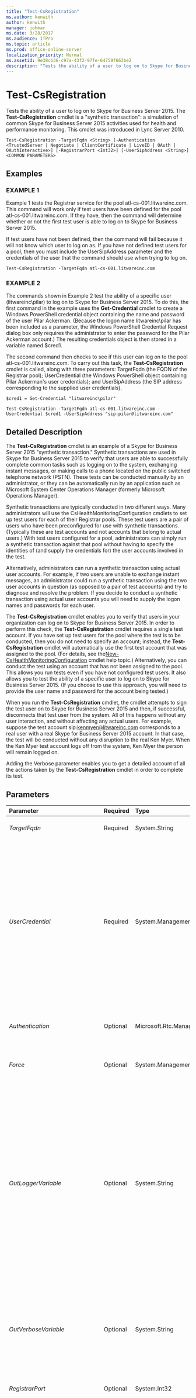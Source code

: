 ```yaml
---
title: "Test-CsRegistration"
ms.author: kenwith
author: kenwith
manager: johmar
ms.date: 3/28/2017
ms.audience: ITPro
ms.topic: article
ms.prod: office-online-server
localization_priority: Normal
ms.assetid: 9e38cb36-c97a-43f2-97fe-64759f663be2
description: "Tests the ability of a user to log on to Skype for Business Server 2015. The Test-CsRegistration cmdlet is asynthetic transaction: a simulation of common Skype for Business Server 2015 activities used for health and performance monitoring. This cmdlet was introduced in Lync Server 2010."
---
```


# Test-CsRegistration
 
Tests the ability of a user to log on to Skype for Business Server 2015. The **Test-CsRegistration** cmdlet is a "synthetic transaction": a simulation of common Skype for Business Server 2015 activities used for health and performance monitoring. This cmdlet was introduced in Lync Server 2010.
  
```
Test-CsRegistration -TargetFqdn <String> [-Authentication <TrustedServer | Negotiate | ClientCertificate | LiveID | OAuth | OAuthInteractive>] [-RegistrarPort <Int32>] [-UserSipAddress <String>] <COMMON PARAMETERS>

```

## Examples

### EXAMPLE 1

Example 1 tests the Registrar service for the pool atl-cs-001.litwareinc.com. This command will work only if test users have been defined for the pool atl-cs-001.litwareinc.com. If they have, then the command will determine whether or not the first test user is able to log on to Skype for Business Server 2015. 
  
If test users have not been defined, then the command will fail because it will not know which user to log on as. If you have not defined test users for a pool, then you must include the UserSipAddress parameter and the credentials of the user that the command should use when trying to log on.
  
```
Test-CsRegistration -TargetFqdn atl-cs-001.litwareinc.com 
```

### EXAMPLE 2

The commands shown in Example 2 test the ability of a specific user (litwareinc\pilar) to log on to Skype for Business Server 2015. To do this, the first command in the example uses the **Get-Credential** cmdlet to create a Windows PowerShell credential object containing the name and password of the user Pilar Ackerman. (Because the logon name litwareinc\pilar has been included as a parameter, the Windows PowerShell Credential Request dialog box only requires the administrator to enter the password for the Pilar Ackerman account.) The resulting credentials object is then stored in a variable named $cred1.
  
The second command then checks to see if this user can log on to the pool atl-cs-001.litwareinc.com. To carry out this task, the **Test-CsRegistration** cmdlet is called, along with three parameters: TargetFqdn (the FQDN of the Registrar pool); UserCredential (the Windows PowerShell object containing Pilar Ackerman's user credentials); and UserSipAddress (the SIP address corresponding to the supplied user credentials).
  
```
$cred1 = Get-Credential "litwareinc\pilar"

Test-CsRegistration -TargetFqdn atl-cs-001.litwareinc.com -UserCredential $cred1 -UserSipAddress "sip:pilar@litwareinc.com"
```

## Detailed Description

The **Test-CsRegistration** cmdlet is an example of a Skype for Business Server 2015 "synthetic transaction." Synthetic transactions are used in Skype for Business Server 2015 to verify that users are able to successfully complete common tasks such as logging on to the system, exchanging instant messages, or making calls to a phone located on the public switched telephone network (PSTN). These tests can be conducted manually by an administrator, or they can be automatically run by an application such as Microsoft System Center Operations Manager (formerly Microsoft Operations Manager).
  
Synthetic transactions are typically conducted in two different ways. Many administrators will use the CsHealthMonitoringConfiguration cmdlets to set up test users for each of their Registrar pools. These test users are a pair of users who have been preconfigured for use with synthetic transactions. (Typically these are test accounts and not accounts that belong to actual users.) With test users configured for a pool, administrators can simply run a synthetic transaction against that pool without having to specify the identities of (and supply the credentials for) the user accounts involved in the test.
  
Alternatively, administrators can run a synthetic transaction using actual user accounts. For example, if two users are unable to exchange instant messages, an administrator could run a synthetic transaction using the two user accounts in question (as opposed to a pair of test accounts) and try to diagnose and resolve the problem. If you decide to conduct a synthetic transaction using actual user accounts you will need to supply the logon names and passwords for each user.
  
The **Test-CsRegistration** cmdlet enables you to verify that users in your organization can log on to Skype for Business Server 2015. In order to perform this check, the **Test-CsRegistration** cmdlet requires a single test account. If you have set up test users for the pool where the test is to be conducted, then you do not need to specify an account; instead, the **Test-CsRegistration** cmdlet will automatically use the first test account that was assigned to the pool. (For details, see the[New-CsHealthMonitoringConfiguration](new-cshealthmonitoringconfiguration.md) cmdlet help topic.) Alternatively, you can conduct the test using an account that has not been assigned to the pool. This allows you run tests even if you have not configured test users. It also allows you to test the ability of a specific user to log on to Skype for Business Server 2015. (If you choose to use this approach, you will need to provide the user name and password for the account being tested.)
  
When you run the **Test-CsRegistration** cmdlet, the cmdlet attempts to sign the test user on to Skype for Business Server 2015 and then, if successful, disconnects that test user from the system. All of this happens without any user interaction, and without affecting any actual users. For example, suppose the test account sip:kenmyer@litwareinc.com corresponds to a real user with a real Skype for Business Server 2015 account. In that case, the test will be conducted without any disruption to the real Ken Myer. When the Ken Myer test account logs off from the system, Ken Myer the person will remain logged on.
  
Adding the Verbose parameter enables you to get a detailed account of all the actions taken by the **Test-CsRegistration** cmdlet in order to complete its test.
  
## Parameters

|**Parameter**|**Required**|**Type**|**Description**|
|:-----|:-----|:-----|:-----|
| _TargetFqdn_ <br/> |Required  <br/> |System.String  <br/> |Fully qualified domain name (FQDN) of the pool to be tested.  <br/> |
| _UserCredential_ <br/> |Required  <br/> |System.Management.Automation.PSCredential  <br/> |User credentials object for the account to be tested. The value passed to UserCredential must be an object reference obtained by using the **Get-Credential** cmdlet. For example, this code returns a credential object for the user litwareinc\kenmyer and stores that object in a variable named <br/> $x: $x = Get-Credential "litwareinc\kenmyer"  <br/> You need to supply the user password when running this command. This parameter is not required if you are conducting the test under the health monitoring configuration settings for the pool.  <br/> |
| _Authentication_ <br/> |Optional  <br/> |Microsoft.Rtc.Management.SyntheticTransactions.SipSyntheticTransaction+AuthenticationMechanism  <br/> |Type of authentication used in the test. Allowed values are:  <br/>  TrustedServer <br/> Negotiate  <br/> ClientCertificate  <br/> LiveID  <br/> |
| _Force_ <br/> |Optional  <br/> |System.Management.Automation.SwitchParameter  <br/> |Suppresses the display of any non-fatal error message that might occur when running the command.  <br/> |
| _OutLoggerVariable_ <br/> |Optional  <br/> |System.String  <br/> |When present, detailed output from running the cmdlet will be stored in the specified variable. This variable includes a pair of methods - ToHTML and ToXML - that can then be used to save that output to either an HTML or an XML file.  <br/> To store output in a logger variable named $TestOutput use the following syntax:  <br/>  `-OutLoggerVariable TestOutput` <br/> Note: Do not use prepend a $ character when specifying the variable name.To save the information stored in the logger variable to an HTML file, use a command similar to this:  <br/>  `$TestOutput.ToHTML() > C:\Logs\TestOutput.html` <br/> To save the information stored in the logger variable to an XML file, use a command similar to this:  <br/>  `$TestOutput.ToXML() > C:\Logs\TestOutput.xml` <br/> |
| _OutVerboseVariable_ <br/> |Optional  <br/> |System.String  <br/> |When present, detailed output from running the cmdlet will be stored in the specified variable. For example, to store output in a variable named $TestOutput use the following syntax:  <br/>  `-OutVerboseVariable TestOutput` <br/> Do not use prepend a $ character when specifying the variable name.  <br/> |
| _RegistrarPort_ <br/> |Optional  <br/> |System.Int32  <br/> |SIP port used by the Registrar service. This parameter is not required if the Registrar uses the default port 5061.  <br/> |
| _UserSipAddress_ <br/> |Optional  <br/> |System.String  <br/> |SIP address for user account to be tested; for example:  <br/>  `-UserSipAddress "sip:kenmyer@litwareinc.com"` <br/> The UserSipAddress parameter must reference the same user account as UserCredential. This parameter is not required if you are conducting the test under the health monitoring configuration settings for the pool.  <br/> |
| _BypassDualWrite_ <br/> |Optional  <br/> |System.Boolean  <br/> |PARAMVALUE: $true | $false  <br/> |
| _HybridOnlineUserAuthentication_ <br/> |Optional  <br/> |Microsoft.Rtc.Management.SyntheticTransactions.SipSyntheticTransaction+HybridOnlineAuthenticationMechanism  <br/> |PARAMVALUE: LiveID | OAuth  <br/> |
| _HybridOnlineUserCredential_ <br/> |Optional  <br/> |System.Management.Automation.PSCredential  <br/> |PARAMVALUE: PSCredential  <br/> |
| _IsHybridOnlineUser_ <br/> |Optional  <br/> |System.Boolean  <br/> |PARAMVALUE: $true | $false  <br/> |
| _IsPoolInMaintenanceMode_ <br/> |Optional  <br/> |System.Boolean  <br/> |PARAMVALUE: $true | $false  <br/> |
| _TelemetryTenantToken_ <br/> |Optional  <br/> |System.Security.SecureString  <br/> |PARAMVALUE: SecureString  <br/> |
| _TimeToWriteLogToConsole_ <br/> |Optional  <br/> |System.UInt32  <br/> |PARAMVALUE: UInt32  <br/> |
   
## Input Types

None. The **Test-CsRegistration** cmdlet does not accept pipelined input.
  
## Return Types

The **Test-CsRegistration** cmdlet returns an instance of the Microsoft.Rtc.SyntheticTransactions.TaskOutput object.
  

